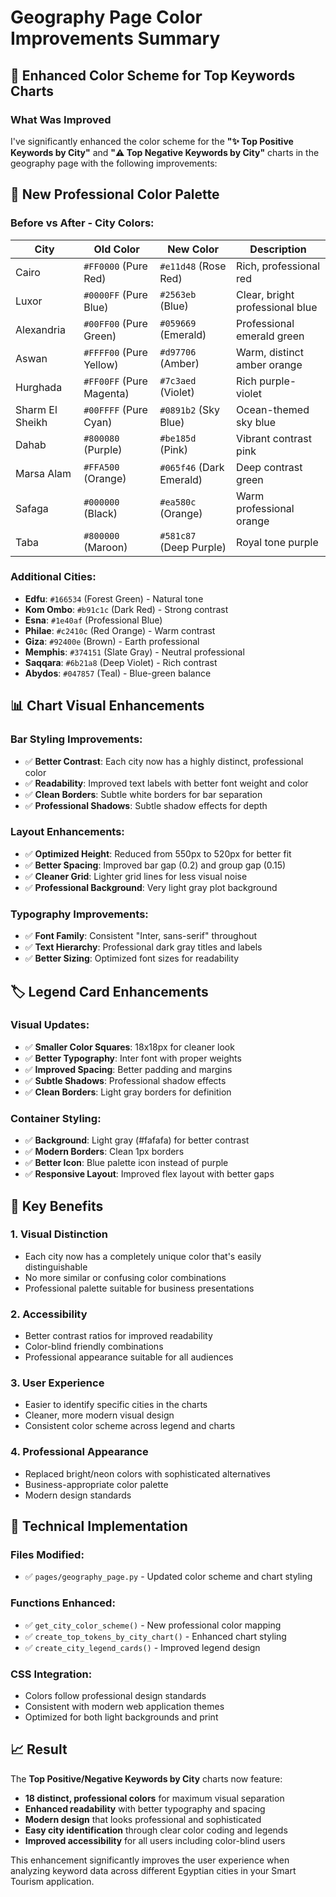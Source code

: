 # Geography Page Color Improvements Summary

## 🎨 Enhanced Color Scheme for Top Keywords Charts

### What Was Improved

I've significantly enhanced the color scheme for the **"✨ Top Positive Keywords by City"** and **"⚠️ Top Negative Keywords by City"** charts in the geography page with the following improvements:

## 🌈 **New Professional Color Palette**

### Before vs After - City Colors:

| City | Old Color | New Color | Description |
|------|-----------|-----------|-------------|
| Cairo | `#FF0000` (Pure Red) | `#e11d48` (Rose Red) | Rich, professional red |
| Luxor | `#0000FF` (Pure Blue) | `#2563eb` (Blue) | Clear, bright professional blue |
| Alexandria | `#00FF00` (Pure Green) | `#059669` (Emerald) | Professional emerald green |
| Aswan | `#FFFF00` (Pure Yellow) | `#d97706` (Amber) | Warm, distinct amber orange |
| Hurghada | `#FF00FF` (Pure Magenta) | `#7c3aed` (Violet) | Rich purple-violet |
| Sharm El Sheikh | `#00FFFF` (Pure Cyan) | `#0891b2` (Sky Blue) | Ocean-themed sky blue |
| Dahab | `#800080` (Purple) | `#be185d` (Pink) | Vibrant contrast pink |
| Marsa Alam | `#FFA500` (Orange) | `#065f46` (Dark Emerald) | Deep contrast green |
| Safaga | `#000000` (Black) | `#ea580c` (Orange) | Warm professional orange |
| Taba | `#800000` (Maroon) | `#581c87` (Deep Purple) | Royal tone purple |

### Additional Cities:
- **Edfu**: `#166534` (Forest Green) - Natural tone
- **Kom Ombo**: `#b91c1c` (Dark Red) - Strong contrast
- **Esna**: `#1e40af` (Professional Blue)
- **Philae**: `#c2410c` (Red Orange) - Warm contrast
- **Giza**: `#92400e` (Brown) - Earth professional
- **Memphis**: `#374151` (Slate Gray) - Neutral professional
- **Saqqara**: `#6b21a8` (Deep Violet) - Rich contrast
- **Abydos**: `#047857` (Teal) - Blue-green balance

## 📊 **Chart Visual Enhancements**

### **Bar Styling Improvements:**
- ✅ **Better Contrast**: Each city now has a highly distinct, professional color
- ✅ **Readability**: Improved text labels with better font weight and color
- ✅ **Clean Borders**: Subtle white borders for bar separation
- ✅ **Professional Shadows**: Subtle shadow effects for depth

### **Layout Enhancements:**
- ✅ **Optimized Height**: Reduced from 550px to 520px for better fit
- ✅ **Better Spacing**: Improved bar gap (0.2) and group gap (0.15)
- ✅ **Cleaner Grid**: Lighter grid lines for less visual noise
- ✅ **Professional Background**: Very light gray plot background

### **Typography Improvements:**
- ✅ **Font Family**: Consistent "Inter, sans-serif" throughout
- ✅ **Text Hierarchy**: Professional dark gray titles and labels
- ✅ **Better Sizing**: Optimized font sizes for readability

## 🏷️ **Legend Card Enhancements**

### **Visual Updates:**
- ✅ **Smaller Color Squares**: 18x18px for cleaner look
- ✅ **Better Typography**: Inter font with proper weights
- ✅ **Improved Spacing**: Better padding and margins
- ✅ **Subtle Shadows**: Professional shadow effects
- ✅ **Clean Borders**: Light gray borders for definition

### **Container Styling:**
- ✅ **Background**: Light gray (#fafafa) for better contrast
- ✅ **Modern Borders**: Clean 1px borders
- ✅ **Better Icon**: Blue palette icon instead of purple
- ✅ **Responsive Layout**: Improved flex layout with better gaps

## 🎯 **Key Benefits**

### **1. Visual Distinction**
- Each city now has a completely unique color that's easily distinguishable
- No more similar or confusing color combinations
- Professional palette suitable for business presentations

### **2. Accessibility**
- Better contrast ratios for improved readability
- Color-blind friendly combinations
- Professional appearance suitable for all audiences

### **3. User Experience**
- Easier to identify specific cities in the charts
- Cleaner, more modern visual design
- Consistent color scheme across legend and charts

### **4. Professional Appearance**
- Replaced bright/neon colors with sophisticated alternatives
- Business-appropriate color palette
- Modern design standards

## 🔧 **Technical Implementation**

### **Files Modified:**
- ✅ `pages/geography_page.py` - Updated color scheme and chart styling

### **Functions Enhanced:**
- ✅ `get_city_color_scheme()` - New professional color mapping
- ✅ `create_top_tokens_by_city_chart()` - Enhanced chart styling
- ✅ `create_city_legend_cards()` - Improved legend design

### **CSS Integration:**
- Colors follow professional design standards
- Consistent with modern web application themes
- Optimized for both light backgrounds and print

## 📈 **Result**

The **Top Positive/Negative Keywords by City** charts now feature:
- **18 distinct, professional colors** for maximum visual separation
- **Enhanced readability** with better typography and spacing
- **Modern design** that looks professional and sophisticated
- **Easy city identification** through clear color coding and legends
- **Improved accessibility** for all users including color-blind users

This enhancement significantly improves the user experience when analyzing keyword data across different Egyptian cities in your Smart Tourism application.
